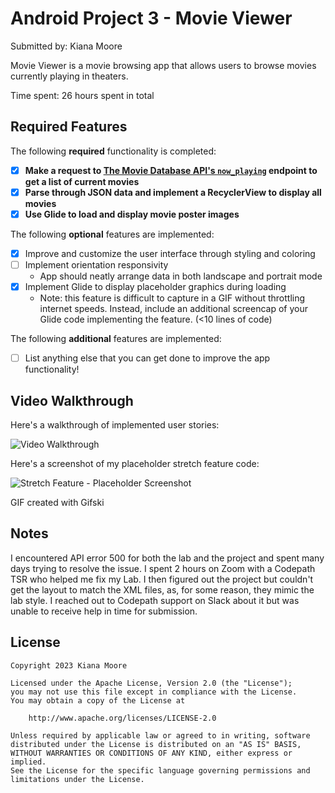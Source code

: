 # Android Project 3 - Movie Viewer

Submitted by: Kiana Moore

Movie Viewer is a movie browsing app that allows users to browse movies currently playing in theaters.

Time spent: 26 hours spent in total

## Required Features

The following **required** functionality is completed:

- [X] **Make a request to [The Movie Database API's `now_playing`](https://developers.themoviedb.org/3/movies/get-now-playing) endpoint to get a list of current movies**
- [X] **Parse through JSON data and implement a RecyclerView to display all movies**
- [X] **Use Glide to load and display movie poster images**

The following **optional** features are implemented:

- [X] Improve and customize the user interface through styling and coloring
- [ ] Implement orientation responsivity
  - App should neatly arrange data in both landscape and portrait mode
- [X] Implement Glide to display placeholder graphics during loading
  - Note: this feature is difficult to capture in a GIF without throttling internet speeds.  Instead, include an additional screencap of your Glide code implementing the feature.  (<10 lines of code)

The following **additional** features are implemented:

- [ ] List anything else that you can get done to improve the app functionality!

## Video Walkthrough

Here's a walkthrough of implemented user stories:

<img src='https://i.imgur.com/CCLVMAY.gif' title='Video Walkthrough' width='' alt='Video Walkthrough' />

Here's a screenshot of my placeholder stretch feature code:

<img src='https://i.imgur.com/e2DUj6y.png' title='Stretch Feature - Placeholder' width='' alt='Stretch Feature - Placeholder Screenshot' />

<!-- Replace this with whatever GIF tool you used! -->
GIF created with Gifski  
<!-- Recommended tools:
[Kap](https://getkap.co/) for macOS
[ScreenToGif](https://www.screentogif.com/) for Windows
[peek](https://github.com/phw/peek) for Linux. -->

## Notes

I encountered API error 500 for both the lab and the project and spent many days trying to resolve the issue. I spent 2 hours on Zoom with a Codepath TSR who helped me fix my Lab. I then figured out the project but couldn't get the layout to match the XML files, as, for some reason, they mimic the lab style. I reached out to Codepath support on Slack about it but was unable to receive help in time for submission.

## License

    Copyright 2023 Kiana Moore

    Licensed under the Apache License, Version 2.0 (the "License");
    you may not use this file except in compliance with the License.
    You may obtain a copy of the License at

        http://www.apache.org/licenses/LICENSE-2.0

    Unless required by applicable law or agreed to in writing, software
    distributed under the License is distributed on an "AS IS" BASIS,
    WITHOUT WARRANTIES OR CONDITIONS OF ANY KIND, either express or implied.
    See the License for the specific language governing permissions and
    limitations under the License.

